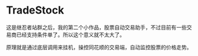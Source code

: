# TradeStock

这是继忍者站群之后，我的第二个小作品，股票自动交易助手，不过目前有一些交易商已经支持条件单了。所以这个意义就不太大了。

原理就是通过底层调用来挂机，操控同花顺的交易端，自动监控股票的价格走势。
